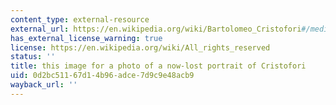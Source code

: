 ```yaml
---
content_type: external-resource
external_url: https://en.wikipedia.org/wiki/Bartolomeo_Cristofori#/media/File:BartolomeoCristofori.jpg
has_external_license_warning: true
license: https://en.wikipedia.org/wiki/All_rights_reserved
status: ''
title: this image for a photo of a now-lost portrait of Cristofori
uid: 0d2bc511-67d1-4b96-adce-7d9c9e48acb9
wayback_url: ''
---
```

